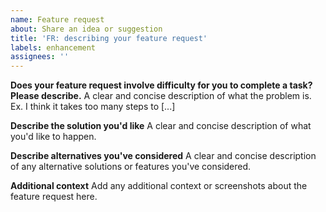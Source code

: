 ```yaml
---
name: Feature request
about: Share an idea or suggestion
title: 'FR: describing your feature request'
labels: enhancement
assignees: ''
---
```


**Does your feature request involve difficulty for you to complete a task? Please describe.**
A clear and concise description of what the problem is. Ex. I think it takes too many steps to [...]

**Describe the solution you'd like**
A clear and concise description of what you'd like to happen.

**Describe alternatives you've considered**
A clear and concise description of any alternative solutions or features you've considered.

**Additional context**
Add any additional context or screenshots about the feature request here.
